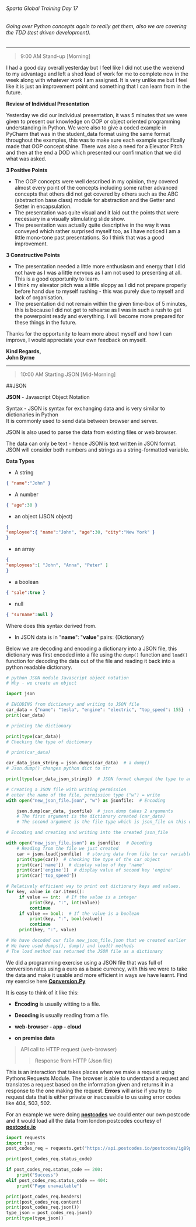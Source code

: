 ###### Sparta Global Training Day 17
###### Going over Python concepts again to really get them, also we are covering the TDD (test driven development).

___

> 9:00 AM Stand-up [Morning]

I had a good day overall yesterday but I feel like I did not use the weekend to my advantage and left a shed load of
work for me to complete now in the week along with whatever work I am assigned. It is very unlike me but I feel like it is
just an improvement point and something that I can learn from in the future.

**Review of Individual Presentation**

Yesterday we did our individual presentation, it was 5 minutes that we were given to present our knowledge on OOP or object oriented
programming understanding in Python. We were also to give a coded example in PyCharm that was in the student_data format using the same
format throughout the examples, this was to make sure each example specifically made that OOP concept shine. There was also a need for a 
Elevator Pitch and then at the end a DOD which presented our confirmation that we did what was asked.

**3 Positive Points**
* The OOP concepts were well described in my opinion, they covered almost every point of the concepts including some
rather advanced concepts that others did not get covered by others such as the ABC (abstraction base class) module for abstraction and the Getter and
Setter in encapsulation.
* The presentation was quite visual and it laid out the points that were necessary in a visually stimulating slide show.
* The presentation was actually quite descriptive in the way it was conveyed which rather surprised myself too, as I have
noticed I am a little mono-tone past presentations. So I think that was a good improvement. 

**3 Constructive Points**
* The presentation needed a little more enthusiasm and energy that I did not have as I was a little nervous
as I am not used to presenting at all. This is a good opportunity to learn.
* I think my elevator pitch was a little sloppy as I did not prepare properly before hand due to myself rushing - this
was purely due to myself and lack of organisation.
* The presentation did not remain within the given time-box of 5 minutes, this is because I did not get to rehearse as I was
in such a rush to get the powerpoint ready and everything. I will become more prepared for these things in the future.

Thanks for the opportunity to learn more about myself and how I can improve, I would appreciate your own feedback on myself.

**Kind Regards, <br>
John Byrne**

___

> 10:00 AM Starting JSON [Mid-Morning]

##JSON

**JSON** - Javascript Object Notation

Syntax - JSON is syntax for exchanging data and is very similar to dictionaries in Python <br>
It is commonly used to send data between browser and server.

JSON is also used to parse the data from existing files or web browser.

The data can only be text - hence JSON is text written in JSON format. JSON will consider both numbers and strings
as a string-formatted variable.

**Data Types**

* A string
```json
{ "name":"John" } 
```

* A number
```json
{ "age":30 } 
```

* an object (JSON object)
```json
{
"employee":{ "name":"John", "age":30, "city":"New York" }
} 
```

* an array
```json
{
"employees":[ "John", "Anna", "Peter" ]
} 
```

* a boolean
```json
{ "sale":true } 
```

* null
```json
{ "surname":null } 
```

Where does this syntax derived from.
* In JSON data is in "**name**": "**value**" pairs: {Dictionary}

Below we are decoding and encoding a dictionary into a JSON file, this dictionary was first encoded into a
file using the `dump()` function and `load()` function for decoding the data out of the file and reading it
back into a python readable dictionary.

```python
# python JSON module Javascript object notation
# Why - we create an object

import json

# ENCODING from dictionary and writing to JSON file
car_data = {"name": "tesla", "engine": "electric", "top_speed": 155}  # Dictionary
print(car_data)

# printing the dictionary

print(type(car_data))
# Checking the type of dictionary

# print(car_data)

car_data_json_string = json.dumps(car_data)  # a dump()
# Json.dump() changes python dict to str

print(type(car_data_json_string))  # JSON format changed the type to an string

# Creating a JSON file with writing permission
# enter the name of the file, permission type ("w") = write
with open("new_json_file.json", "w") as jsonfile:  # Encoding

    json.dump(car_data, jsonfile)  # json.dump takes 2 arguments
    # The first argument is the dictionary created (car_data)
    # The second argument is the file type which is json_file on this occasion

# Encoding and creating and writing into the created json_file

with open("new_json_file.json") as jsonfile:  # Decoding
    # Reading from the file we just created
    car = json.load(jsonfile)  # storing data from file to car variable
    print(type(car))  # checking the type of the car object
    print(car['name'])  # display value of key 'name'
    print(car['engine'])  # display value of second key 'engine'
    print(car['top_speed'])

# Relatively efficient way to print out dictionary keys and values.
for key, value in car.items():
     if value == int:  # If the value is a integer
         print(key, ":", int(value))
         continue
     if value == bool:  # If the value is a boolean
         print(key, ":", bool(value))
         continue
     print(key, ":", value)

# We have decoded our file new_json_file.json that we created earlier
# We have used dumps(), dump() and load() methods
# The load method has returned the JSON file as a dictionary
```

We did a programming exercise using a JSON file that was full of conversion rates using a euro as a base currency,
with this we were to take the data and make it usable and more efficient in ways we have learnt. 
Find my exercise here [**Conversion.Py**](../../Python-Files/JSON/json_exchange_rates.py)

It is easy to think of it like this:
* **Encoding** is usually witting to a file.
* **Decoding** is usually reading from a file.


* **web-browser - app - cloud**
* **on premise data**

>API call to HTTP request (web-browser) <br>
>>Response from HTTP (Json file)

This is an interaction that takes places when we make a request using Pythons Requests Module. The browser
is able to understand a request and translates a request based on the information given and returns it in a response
to the one making the request.
**Errors** will arise if you try to request data that is either private or inaccessible to us using error codes like
404, 503, 502.

For an example we were doing [**postcodes**](../../Python-Files/JSON/json_parsing_with_api.py) we could enter our own postcode
and it would load all the data from london postcodes courtesy of [**postcode.io**](https://api.postcodes.io/)

```python
import requests
import json
post_codes_req = requests.get("https://api.postcodes.io/postcodes/ig89pt")

print(post_codes_req.status_code)

if post_codes_req.status_code == 200:
    print("Success")
elif post_codes_req.status_code == 404:
    print("Page unavailable")

print(post_codes_req.headers)
print(post_codes_req.content)
print(post_codes_req.json())
type_json = post_codes_req.json()
print(type(type_json))
```